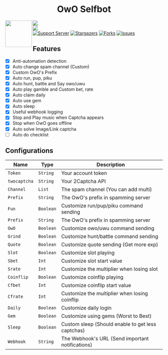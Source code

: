 <h1 align="center">OwO Selfbot</h1>
<img src="https://images-ext-2.discordapp.net/external/IqQdeanAqVy6kN1IPvs0CNXgHQU3vz5379bixm4oeG8/%3Fsize%3D4096/https/cdn.discordapp.com/avatars/408785106942164992/6604e05f480223c8413e1bc2c8ce1716.png?format=webp&quality=lossless&width=390&height=390" lt="OwO's Avatar" align="left" height="85">

<a href="https://github.com/realphandat/OwO"><img src="https://hits.sh/github.com/realphandat/OwO.svg?view=today-total&label=Repo%20Today/Total%20Views&color=770ca1&labelColor=007ec6"/></a><br>
<a href="https://github.com/realphandat/OwO"><img src="https://img.shields.io/github/last-commit/realphandat/OwO" /></a><br>
[![Support Server](https://img.shields.io/badge/Support_Server-000?style=for-the-badge&logo=&color=informational)](https://discord.gg/DKbZu76QSD)
[![Stargazers](https://img.shields.io/github/stars/realphandat/OwO?style=for-the-badge&logo=&color=blue)](https://github.com/realphandat/OwO/stargazers)
[![Forks](https://img.shields.io/github/forks/realphandat/OwO?style=for-the-badge&logo=&color=blue)](https://github.com/realphandat/OwO/network/members)
[![Issues](https://img.shields.io/github/issues/realphandat/OwO?style=for-the-badge&logo=&color=informational)](https://github.com/realphandat/OwO/issues)


<h2 align="left">Features</h2>

* [x] Anti-automation detection </br>
* [x] Auto change spam channel (Custom) </br>
* [x] Custom OwO's Prefix </br>
* [x] Auto run, pup, piku </br>
* [x] Auto hunt, battle and Say owo/uwu </br>
* [x] Auto play gamble and Custom bet, rate </br>
* [x] Auto claim daily </br>
* [x] Auto use gem </br>
* [x] Auto sleep </br>
* [x] Useful webhook logging </br>
* [x] Stop and Play music when Captcha appears </br>
* [x] Stop when OwO goes offline </br>
* [x] Auto solve Image/Link captcha </br>
* [ ] Auto do checklist </br>

<h2 align="left">Configurations</h2>

| Name  | Type | Description |
| ------------- | ------------- | ------------- |
| ```Token```  | ```String``` | Your account token |
| ```twocaptcha```  | ```String``` | Your 2Captcha API |
| ```Channel```  | ```List``` | The spam channel (You can add multi) |
| ```Prefix```  | ```String``` | The OwO's prefix in spamming server |
| ```Fun```  | ```Boolean``` | Customize run/pup/piku command sending |
| ```Prefix```  | ```String``` | The OwO's prefix in spamming server |
| ```OwO```  | ```Boolean``` | Customize owo/uwu command sending |
| ```Grind```  | ```Boolean``` | Customize hunt/battle command sending |
| ```Quote```  | ```Boolean``` | Customize quote sending (Get more exp) |
| ```Slot```  | ```Boolean``` | Customize slot playing |
| ```Sbet```  | ```Int``` | Customize slot start value |
| ```Srate```  | ```Int``` | Customize the multiplier when losing slot |
| ```Coinflip```  | ```Boolean``` | Customize coinflip playing |
| ```Cfbet```  | ```Int``` | Customize coinflip start value |
| ```Cfrate```  | ```Int``` | Customize the multiplier when losing coinflip |
| ```Daily```  | ```Boolean``` | Customize daily login |
| ```Gem```  | ```Boolean``` | Customize using gems (Worst to Best) |
| ```Sleep```  | ```Boolean``` | Custom sleep (Should enable to get less captchas) |
| ```Webhook```  | ```String``` | The Webhook's URL (Send important notifications) |
